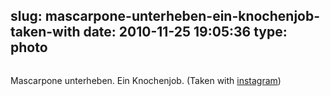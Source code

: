 slug: mascarpone-unterheben-ein-knochenjob-taken-with
date: 2010-11-25 19:05:36
type: photo
---

<a href="http://instagr.am/p/XFGE/"><img src="{{@asset.url swerner/tumblr/2010-11-25-mascarpone-unterheben-ein-knochenjob-taken-with-040bf42482.jpeg}}" alt=""/></a>

Mascarpone unterheben. Ein Knochenjob. (Taken with [instagram](http://instagr.am))
